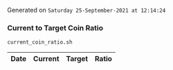 Generated on `Saturday 25-September-2021 at 12:14:24`

### Current to Target Coin Ratio
`current_coin_ratio.sh`

Date|Current|Target|Ratio
---|---|---|---
